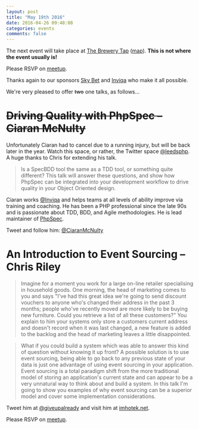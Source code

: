 ```yaml
---
layout: post
title: "May 19th 2016"
date: 2016-04-26 09:48:08
categories: events
comments: false
---
```


The next event will take place at [The Brewery Tap](http://www.brewerytapleeds.co.uk/) ([map](https://www.google.co.uk/maps/place/The+Brewery+Tap/@53.7951742,-1.5474117,17z/data=!3m1!4b1!4m2!3m1!1s0x48795c1ed6afb755:0x2c8044fb4dca4aa6)). __This is not where the event usually is!__

Please RSVP on [meetup](http://www.meetup.com/leedsphp/events/230710471/).

Thanks again to our sponsors [Sky Bet](http://skybetcareers.com/about-us) and [Inviqa](http://inviqa.com/) who make it all possible.

We're very pleased to offer ~~two~~ one talks, as follows…

# ~~Driving Quality with PhpSpec – Ciaran McNulty~~

Unfortunately Ciaran had to cancel due to a running injury, but will be back later in the year. Watch this space, or rather, the Twitter space [@leedsphp](https://twitter.com/leedsphp). A huge thanks to Chris for extending his talk.

> Is a SpecBDD tool the same as a TDD tool, or something quite different? This talk will answer these questions, and show how PhpSpec can be integrated into your development workflow to drive quality in your Object Oriented design.

Ciaran works [@Inviqa](https://twitter.com/Inviqa) and helps teams at all levels of ability improve via training and coaching. He has been a PHP professional since the late 90s and is passionate about TDD, BDD, and Agile methodologies. He is lead maintainer of [PhpSpec](http://www.phpspec.net/en/latest/).

Tweet and follow him: [@CiaranMcNulty](https://twitter.com/CiaranMcNulty)

# An Introduction to Event Sourcing – Chris Riley

> Imagine for a moment you work for a large on-line retailer specialising in household goods. One morning, the head of marketing comes to you and says "I've had this great idea we're going to send discount vouchers to anyone who's changed their address in the past 3 months; people who've recently moved are more likely to be buying new furniture. Could you retrieve a list of all these customers?" You explain to him your systems only store a customers current address and doesn't record when it was last changed, a new feature is added to the backlog and the head of marketing leaves a little disappointed.

> What if you could build a system which was able to answer this kind of question without knowing it up front? A possible solution is to use event sourcing, being able to go back to any previous state of your data is just one advantage of using event sourcing in your application. Event sourcing is a total paradigm shift from the more traditional model of storing an application's current state and can appear to be a very unnatural way to think about and build a system. In this talk I'm going to show you examples of why event sourcing can be a superior model and cover some implementation considerations.

Tweet him at [@giveupalready](https://twitter.com/giveupalready) and visit him at [imhotek.net](http://www.imhotek.net).

Please RSVP on [meetup](http://www.meetup.com/leedsphp/events/230710471/).
